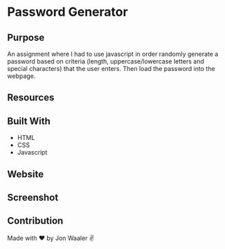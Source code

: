 # Password Generator

## Purpose

An assignment where I had to use javascript in
order randomly generate a password based on
criteria (length, uppercase/lowercase letters
and special characters) that the user enters.
Then load the password into the webpage.

## Resources

## Built With

- HTML
- CSS
- Javascript

## Website

## Screenshot

## Contribution

Made with ❤️ by Jon Waaler ✌
